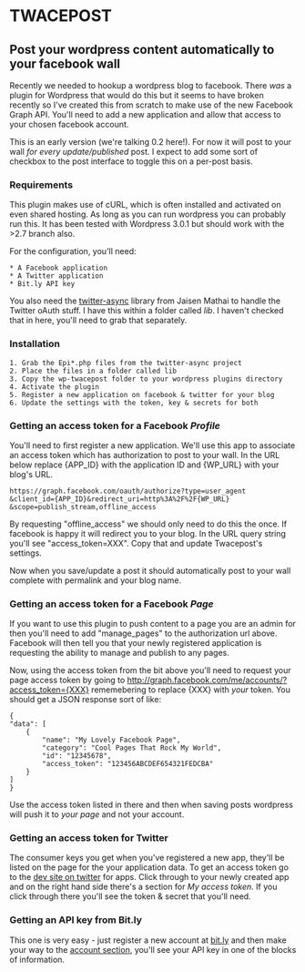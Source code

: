 # TWACEPOST

## Post your wordpress content automatically to your facebook wall

Recently we needed to hookup a wordpress blog to facebook. There *was* a plugin
for Wordpress that would do this but it seems to have broken recently so I've
created this from scratch to make use of the new Facebook Graph API. You'll
need to add a new application and allow that access to your chosen facebook account.

This is an early version (we're talking 0.2 here!). For now it will post to
your wall *for every update/published* post. I expect to add some sort of
checkbox to the post interface to toggle this on a per-post basis.

### Requirements

This plugin makes use of cURL, which is often installed and activated on even
shared hosting. As long as you can run wordpress you can probably run this. It
has been tested with Wordpress 3.0.1 but should work with the >2.7 branch also.

For the configuration, you'll need:

    * A Facebook application
    * A Twitter application
    * Bit.ly API key

You also need the [twitter-async](http://github.com/jmathai/twitter-async) library
from Jaisen Mathai to handle the Twitter oAuth stuff. I have this within a folder
called *lib*. I haven't checked that in here, you'll need to grab that
separately. 

### Installation

    1. Grab the Epi*.php files from the twitter-async project
    2. Place the files in a folder called lib
    3. Copy the wp-twacepost folder to your wordpress plugins directory
    4. Activate the plugin
    5. Register a new application on facebook & twitter for your blog
    6. Update the settings with the token, key & secrets for both

### Getting an access token for a Facebook *Profile*

You'll need to first register a new application. We'll use this app to associate
an access token which has authorization to post to your wall. In the URL below
replace {APP_ID} with the application ID and {WP_URL} with your blog's URL.

    https://graph.facebook.com/oauth/authorize?type=user_agent
    &client_id={APP_ID}&redirect_uri=http%3A%2F%2F{WP_URL}
    &scope=publish_stream,offline_access

By requesting "offline_access" we should only need to do this the once. If facebook
is happy it will redirect you to your blog. In the URL query string you'll
see "access_token=XXX". Copy that and update Twacepost's settings.

Now when you save/update a post it should automatically post to your wall complete
with permalink and your blog name.

### Getting an access token for a Facebook *Page*

If you want to use this plugin to push content to a page you are an admin for then
you'll need to add "manage_pages" to the authorization url above. Facebook will
then tell you that your newly registered application is requesting the ability
to manage and publish to any pages.

Now, using the access token from the bit above you'll need to request your page
access token by going to http://graph.facebook.com/me/accounts/?access_token={XXX}
rememebering to replace {XXX} with *your* token. You should get a JSON response
sort of like:

    {
    "data": [
        {
            "name": "My Lovely Facebook Page",
            "category": "Cool Pages That Rock My World",
            "id": "12345678",
            "access_token": "123456ABCDEF654321FEDCBA"
        }
    ]
    }

Use the access token listed in there and then when saving posts wordpress will
push it to *your page* and not your account.

### Getting an access token for Twitter

The consumer keys you get when you've registered a new app, they'll be listed on
the page for the your application data. To get an access token go to the [dev site
on twitter](http://dev.twitter.com/apps) for apps. Click through to your newly
created app and on the right hand side there's a section for *My access token*.
If you click through there you'll see the token & secret that you'll need.

### Getting an API key from Bit.ly

This one is very easy - just register a new account at [bit.ly](http://bit.ly/a/signup)
and then make your way to the [account section](http://bit.ly/a/account), you'll
see your API key in one of the blocks of information.
